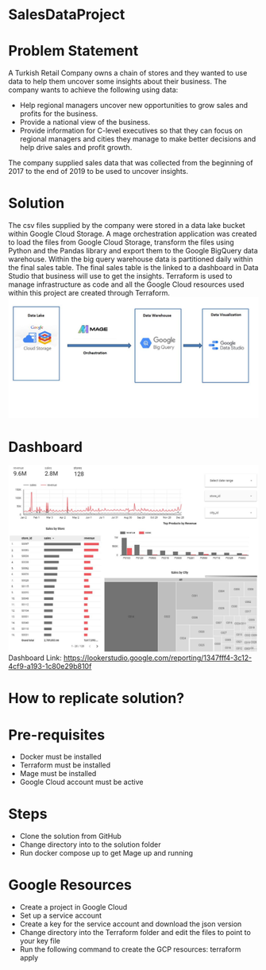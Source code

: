 # SalesDataProject
# Problem Statement 
A Turkish Retail Company owns a chain of stores and they wanted to use data to help them uncover some insights about their business. The company wants to achieve the following using data:

- Help regional managers uncover new opportunities to grow sales and profits for the business.
- Provide a national view of the business.
- Provide information for C-level executives so that they can focus on regional managers and cities they manage to make better decisions and help drive sales and profit growth. 

The company supplied sales data that was collected from the beginning of 2017 to the end of 2019 to be used to uncover insights. 

# Solution 
The csv files supplied by the company were stored in a data lake bucket within Google Cloud Storage. A mage orchestration application was created to load the files from Google Cloud Storage, transform the files using Python and the Pandas library and export them to the Google BigQuery data warehouse. Within the big query warehouse data is partitioned daily within the final sales table. The final sales table is the linked to a dashboard in Data Studio that business will use to get the insights.  Terraform is used to manage infrastructure as code and all the Google Cloud resources used within this project are created through Terraform. 
![alt text](https://github.com/KweziJaji/SalesDataProject/blob/main/Solution.JPG?raw=true)

 # Dashboard 
  ![alt text](https://github.com/KweziJaji/SalesDataProject/blob/main/Dashboard.JPG?raw=true)
  Dashboard Link: https://lookerstudio.google.com/reporting/1347fff4-3c12-4cf9-a193-1c80e29b810f

# How to replicate solution? 
 # Pre-requisites
 - Docker must be installed
 - Terraform must be installed
 - Mage must be installed 
 - Google Cloud account must be active 

 # Steps
 -	Clone the solution from GitHub 
 -	Change directory into to the solution folder 
 -	Run docker compose up to get Mage up and running 

  # Google Resources
  -	Create a project in Google Cloud
  -	Set up a service account 
  -	Create a key for the service account and download the json version 
  -	Change directory into the Terraform folder and edit the files to point to your key file
  -	Run the following command to create the GCP resources:  terraform apply



